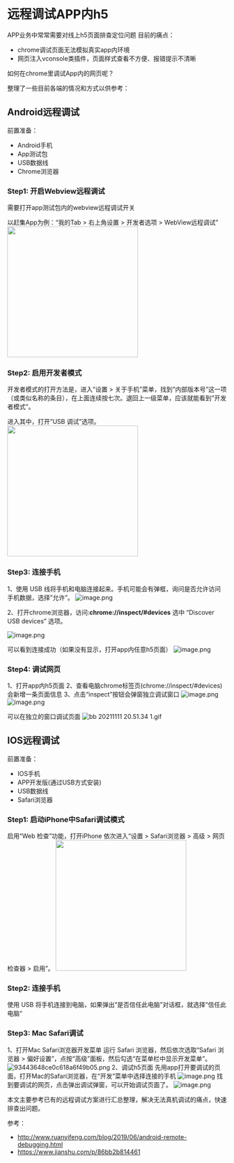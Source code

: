 # 远程调试APP内h5

APP业务中常常需要对线上h5页面排查定位问题
目前的痛点：
* chrome调试页面无法模拟真实app内环境
* 网页注入vconsole类插件，页面样式查看不方便、报错提示不清晰

如何在chrome里调试App内的网页呢？

整理了一些目前各端的情况和方式以供参考：

## Android远程调试
前置准备：
* Android手机
* App测试包
* USB数据线
* Chrome浏览器

### Step1: 开启Webview远程调试
需要打开app测试包内的webview远程调试开关

以赶集App为例：“我的Tab > 右上角设置 > 开发者选项 > WebView远程调试”
<img src="./setting.webp" width="300">

### Step2: 启用开发者模式
开发者模式的打开方法是，进入”设置 > 关于手机”菜单，找到”内部版本号”这一项（或类似名称的条目），在上面连续按七次。退回上一级菜单，应该就能看到”开发者模式”。

进入其中，打开”USB 调试”选项。
<img src="./setting2.webp" width="300">

### Step3: 连接手机
1、使用 USB 线将手机和电脑连接起来。手机可能会有弹框，询问是否允许访问手机数据，选择”允许”。
![image.png](./usb.webp)

2、打开chrome浏览器，访问:**chrome://inspect/#devices**
选中 “Discover USB devices” 选项。

![image.png](./devtools.webp)

可以看到连接成功（如果没有显示，打开app内任意h5页面）
![image.png](./remote-target.webp)

### Step4: 调试网页
1、打开app内h5页面
2、查看电脑chrome标签页(chrome://inspect/#devices)会新增一条页面信息
3、点击“inspect”按钮会弹窗独立调试窗口
![image.png](./inspect.webp)
![image.png](./preview.webp)

可以在独立的窗口调试页面
![bb 20211111 20.51.34 1.gif](./preview2.gif)

## IOS远程调试
前置准备：
* IOS手机
* APP开发版(通过USB方式安装)
* USB数据线
* Safari浏览器

### Step1: 启动iPhone中Safari调试模式
启用“Web 检查”功能，打开iPhone 依次进入“设置 > Safari浏览器 > 高级 > 网页检查器 > 启用”。
<img src="./setting-ios.webp" width="300">

### Step2: 连接手机
使用 USB 将手机连接到电脑，如果弹出“是否信任此电脑”对话框，就选择“信任此电脑“

### Step3: Mac Safari调试
1、打开Mac Safari浏览器开发菜单
运行 Safari 浏览器，然后依次选取“Safari 浏览器 > 偏好设置”，点按“高级”面板，然后勾选“在菜单栏中显示开发菜单”。
![93443648ce0c618a6f49b05.png](./setting-safari.webp)
2、调试h5页面
先用app打开要调试的页面，打开Mac的Safari浏览器，在“开发”菜单中选择连接的手机
![image.png](./setting-safari2.webp)
找到要调试的网页，点击弹出调试弹窗，可以开始调试页面了。
![image.png](./preview-ios.webp)

本文主要参考已有的远程调试方案进行汇总整理，解决无法真机调试的痛点，快速排查出问题。

参考：
* http://www.ruanyifeng.com/blog/2019/06/android-remote-debugging.html
* https://www.jianshu.com/p/86bb2b814461
